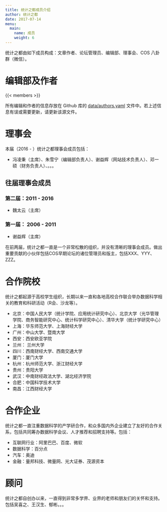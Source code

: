 ```yaml
---
title: 统计之都成员介绍
author: 统计之都
date: 2017-07-14
menu:
  main:
    name: 成员
    weight: 6
---
```


统计之都由如下成员构成：文章作者、论坛管理员、编辑部、理事会、COS 八卦群（微信）。

# 编辑部及作者

{{< members >}}

所有编辑和作者的信息存放在 Github 库的 [data/authors.yaml](https://github.com/cosname/cosx.org/blob/master/data/members.yaml) 文件中。若上述信息有误或需要更新，请更新该源文件。

# 理事会

本届（2016 - ）统计之都理事会成员包括：

- 冯凌秉（主席）、朱雪宁（编辑部负责人）、谢益辉（网站技术负责人）、邓一硕（财务负责人）、。。。

## 往届理事会成员

### 第二届：2011 - 2016

- 魏太云（主席）

### 第一届： 2006 - 2011

- 谢益辉（主席）

在前两届，统计之都一直是一个非常松散的组织，并没有清晰的理事会成员。做出重要贡献的小伙伴包括COS早期论坛的诸位管理员和版主，包括XXX、YYY、ZZZ。



# 合作院校

统计之都起源于高校学生组织，长期以来一直和各地高校合作联合举办数据科学相关的教育和科研活动（R会、沙龙等）。

* 北京：中国人民大学（统计学院、应用统计研究中心）、北京大学（光华管理学院、商务智能研究中心、统计科学研究中心）、清华大学（统计学研究中心）
* 上海：华东师范大学、上海财经大学
* 广州：中山大学、暨南大学
* 西安：西安欧亚学院
* 兰州： 兰州大学
* 四川：西南财经大学、西南交通大学
* 厦门：厦门大学
* 杭州：杭州师范大学、浙江财经大学
* 贵州：贵阳大学
* 武汉：中南财经政法大学、湖北经济学院
* 合肥：中国科学技术大学
* 南昌：江西财经大学

# 合作企业

统计之都一直注重数据科学的产学研合作，和众多国内外企业建立了友好的合作关系，包括共同筹办数据科学会议、人才推荐和招聘支持等。包括：

* 互联网行业：阿里巴巴、百度、微软
* 数据科学：百分点
* 汽车：奥迪
* 金融：量邦科技、微量网、光大证券、茂源资本

# 顾问

统计之都自创办以来，一直得到非常多学界、业界的老师和朋友们的关怀和支持。包括吴喜之、王汉生、郁彬。。。



